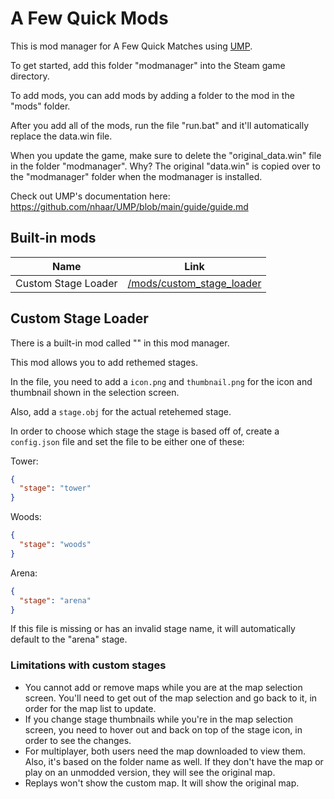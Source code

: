 # A Few Quick Mods

This is mod manager for A Few Quick Matches using [UMP](https://github.com/nhaar/UMP).

To get started, add this folder "modmanager" into the Steam game directory.

To add mods, you can add mods by adding a folder to the mod in the "mods" folder.

After you add all of the mods, run the file "run.bat" and it'll automatically replace the data.win file.

When you update the game, make sure to delete the "original_data.win" file in the folder "modmanager". Why? The original "data.win" is copied over to the "modmanager" folder when the modmanager is installed.

Check out UMP's documentation here: <https://github.com/nhaar/UMP/blob/main/guide/guide.md>

## Built-in mods

|Name|Link|
|--|--|
|Custom Stage Loader|[/mods/custom_stage_loader](https://github.com/rngbird/a-quick-few-mods/tree/main/mods/custom_stage_loader)|

## Custom Stage Loader

There is a built-in mod called "" in this mod manager.

This mod allows you to add rethemed stages.

In the file, you need to add a `icon.png` and `thumbnail.png` for the icon and thumbnail shown in the selection screen.

Also, add a `stage.obj` for the actual retehemed stage.

In order to choose which stage the stage is based off of, create a `config.json` file and set the file to be either one of these:

Tower:

```json
{
  "stage": "tower"
}
```

Woods:

```json
{
  "stage": "woods"
}
```

Arena:

```json
{
  "stage": "arena"
}
```

If this file is missing or has an invalid stage name, it will automatically default to the "arena" stage.

### Limitations with custom stages

- You cannot add or remove maps while you are at the map selection screen. You'll need to get out of the map selection and go back to it, in order for the map list to update.
- If you change stage thumbnails while you're in the map selection screen, you need to hover out and back on top of the stage icon, in order to see the changes.
- For multiplayer, both users need the map downloaded to view them. Also, it's based on the folder name as well. If they don't have the map or play on an unmodded version, they will see the original map.
- Replays won't show the custom map. It will show the original map.
